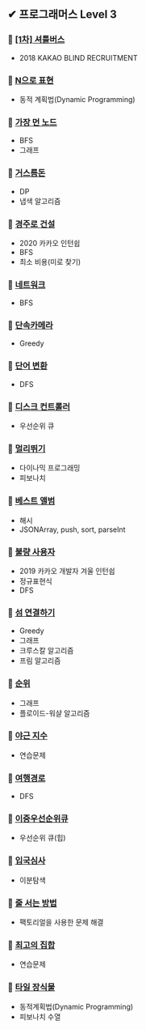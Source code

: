## ✔ 프로그래머스 Level 3

### 🎈 [[1차] 셔틀버스](https://github.com/saseungmin/daily_coding_dojo/tree/master/programmers/Level%203/%5B1%EC%B0%A8%5D%EC%85%94%ED%8B%80%EB%B2%84%EC%8A%A4)
- 2018 KAKAO BLIND RECRUITMENT

### 🎈 [N으로 표현](https://github.com/saseungmin/daily_coding_dojo/tree/master/programmers/Level%203/N%EC%9C%BC%EB%A1%9C%20%ED%91%9C%ED%98%84)
- 동적 계획법(Dynamic Programming)

### 🎈 [가장 먼 노드](https://github.com/saseungmin/daily_coding_dojo/tree/master/programmers/Level%203/%EA%B0%80%EC%9E%A5%20%EB%A8%BC%20%EB%85%B8%EB%93%9C)
- BFS
- 그래프

### 🎈 [거스름돈](https://github.com/saseungmin/daily_coding_dojo/tree/master/programmers/Level%203/%EA%B1%B0%EC%8A%A4%EB%A6%84%EB%8F%88)
- DP
- 냅색 알고리즘

### 🎈 [경주로 건설](https://github.com/saseungmin/daily_coding_dojo/tree/master/programmers/Level%203/%EA%B2%BD%EC%A3%BC%EB%A1%9C%20%EA%B1%B4%EC%84%A4)
- 2020 카카오 인턴쉽
- BFS
- 최소 비용(미로 찾기)

### 🎈 [네트워크](https://github.com/saseungmin/daily_coding_dojo/tree/master/programmers/Level%203/%EB%84%A4%ED%8A%B8%EC%9B%8C%ED%81%AC)
- BFS

### 🎈 [단속카메라](https://github.com/saseungmin/daily_coding_dojo/tree/master/programmers/Level%203/%EB%8B%A8%EC%86%8D%EC%B9%B4%EB%A9%94%EB%9D%BC)
- Greedy

### 🎈 [단어 변환](https://github.com/saseungmin/daily_coding_dojo/tree/master/programmers/Level%203/%EB%8B%A8%EC%96%B4%20%EB%B3%80%ED%99%98)
- DFS

### 🎈 [디스크 컨트롤러](https://github.com/saseungmin/daily_coding_dojo/tree/master/programmers/Level%203/%EB%94%94%EC%8A%A4%ED%81%AC%20%EC%BB%A8%ED%8A%B8%EB%A1%A4%EB%9F%AC)
- 우선순위 큐

### 🎈 [멀리뛰기](https://github.com/saseungmin/daily_coding_dojo/tree/master/programmers/Level%203/%EB%A9%80%EB%A6%AC%EB%9B%B0%EA%B8%B0)
- 다이나믹 프로그래밍
- 피보나치

### 🎈 [베스트 앨범](https://github.com/saseungmin/daily_coding_dojo/tree/master/programmers/Level%203/%EB%B2%A0%EC%8A%A4%ED%8A%B8%20%EC%95%A8%EB%B2%94)
- 해시
- JSONArray, push, sort, parseInt

### 🎈 [불량 사용자](https://github.com/saseungmin/daily_coding_dojo/tree/master/programmers/Level%203/%EB%B6%88%EB%9F%89%20%EC%82%AC%EC%9A%A9%EC%9E%90)
- 2019 카카오 개발자 겨울 인턴쉽
- 정규표현식
- DFS

### 🎈 [섬 연결하기](https://github.com/saseungmin/daily_coding_dojo/tree/master/programmers/Level%203/%EC%84%AC%20%EC%97%B0%EA%B2%B0%ED%95%98%EA%B8%B0)
- Greedy
- 그래프
- 크루스칼 알고리즘
- 프림 알고리즘

### 🎈 [순위](https://github.com/saseungmin/daily_coding_dojo/tree/master/programmers/Level%203/%EC%88%9C%EC%9C%84)
- 그래프
- 플로이드-워샬 알고리즘

### 🎈 [야근 지수](https://github.com/saseungmin/daily_coding_dojo/tree/master/programmers/Level%203/%EC%95%BC%EA%B7%BC%20%EC%A7%80%EC%88%98)
- 연습문제

### 🎈 [여행경로](https://github.com/saseungmin/daily_coding_dojo/tree/master/programmers/Level%203/%EC%97%AC%ED%96%89%EA%B2%BD%EB%A1%9C)
- DFS

### 🎈 [이중우선순위큐](https://github.com/saseungmin/daily_coding_dojo/tree/master/programmers/Level%203/%EC%9D%B4%EC%A4%91%EC%9A%B0%EC%84%A0%EC%88%9C%EC%9C%84%ED%81%90)
- 우선순위 큐(힙)

### 🎈 [입국심사](https://github.com/saseungmin/daily_coding_dojo/tree/master/programmers/Level%203/%EC%9E%85%EA%B5%AD%EC%8B%AC%EC%82%AC)
- 이분탐색

### 🎈 [줄 서는 방법](https://github.com/saseungmin/daily_coding_dojo/tree/master/programmers/Level%203/%EC%A4%84%20%EC%84%9C%EB%8A%94%20%EB%B0%A9%EB%B2%95)
- 팩토리얼을 사용한 문제 해결

### 🎈 [최고의 집합](https://github.com/saseungmin/daily_coding_dojo/tree/master/programmers/Level%203/%EC%B5%9C%EA%B3%A0%EC%9D%98%20%EC%A7%91%ED%95%A9)
- 연습문제

### 🎈 [타일 장식물](https://github.com/saseungmin/daily_coding_dojo/tree/master/programmers/Level%203/%ED%83%80%EC%9D%BC%20%EC%9E%A5%EC%8B%9D%EB%AC%BC)
- 동적계획법(Dynamic Programming)
- 피보나치 수열
